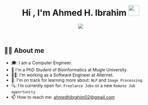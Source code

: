 <h1 align="center">Hi , I'm Ahmed H. Ibrahim <img src="https://media.giphy.com/media/hvRJCLFzcasrR4ia7z/giphy.gif" width="35"></h1>
<p align="center">
  <a href=“#”>
    <img src="https://readme-typing-svg.herokuapp.com?lines=Computer+Engineer;Bioinformatics+PhD+Student;Always+learning+new+things&center=true&width=500&height=50"></a>
</p>


<br>



## :sassy_man:  About me
- 🎓: I am a Computer Engineer.
- :school: I'm a PhD Student of Bioinformatics at Mugle University.
- 🧑‍💻: I'm working as a Software Engineer at Alternet.
- 🌱: I'm on track for learning more about: `NLP` and `Image Processing`.
- 🔍: I’m currently open for: `Freelance Jobs` or a new `Remote Job opportunity`
- 📫 How to reach me: ahmedhibrahim02@gmail.com
<br>


<!--


<p align="center"> 
	<img src="https://komarev.com/ghpvc/?username=AhmedHIbrahim&label=Profile%20views&color=0e75b6&style=plastic" alt="ahmedhibrahim" /> 
</p>

<img alt="Coding" height="auto" width="450px" src="https://cdn.dribbble.com/users/1118376/screenshots/3604186/developer-dribbble.gif" align="right"/>

### 🛠 &nbsp;Tech Stack

![Python](https://img.shields.io/badge/-Python-05122A?style=flat&logo=python)&nbsp;
![JavaScript](https://img.shields.io/badge/-JavaScript-05122A?style=flat&logo=javascript)&nbsp;
![Java](https://img.shields.io/badge/-Java-05122A?style=flat&logo=Java&logoColor=FFA518)&nbsp;
![R (Statistics)](https://img.shields.io/badge/-R-05122A?style=flat&logo=R&logoColor=276DC3)\
![React](https://img.shields.io/badge/-React-05122A?style=flat&logo=react)&nbsp;
![Node.js](https://img.shields.io/badge/-Node.js-05122A?style=flat&logo=node.js)&nbsp;
![Bootstrap](https://img.shields.io/badge/-Bootstrap-05122A?style=flat&logo=bootstrap&logoColor=563D7C)\
![HTML](https://img.shields.io/badge/-HTML-05122A?style=flat&logo=HTML5)&nbsp;
![CSS](https://img.shields.io/badge/-CSS-05122A?style=flat&logo=CSS3&logoColor=1572B6)&nbsp;
![Git](https://img.shields.io/badge/-Git-05122A?style=flat&logo=git)&nbsp;

--!>
